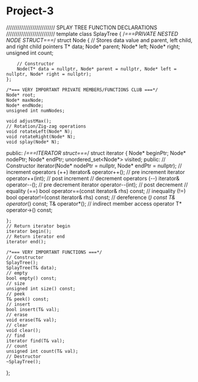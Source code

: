 # Project-3

////////////////////////// SPLAY TREE FUNCTION DECLARATIONS //////////////////////////
template <typename T>
class SplayTree
{
	/*===PRIVATE NESTED NODE STRUCT===*/
	struct Node 
	{
		// Stores data value and parent, left child, and right child pointers
		T* data;
		Node* parent;
		Node* left;
		Node* right;
		unsigned int count;

		// Constructor
		Node(T* data = nullptr, Node* parent = nullptr, Node* left = nullptr, Node* right = nullptr);
	};

	/*=== VERY IMPORTANT PRIVATE MEMBERS/FUNCTIONS CLUB ===*/
	Node* root;
	Node* maxNode;
	Node* endNode;
	unsigned int numNodes;
	
	void adjustMax();
	// Rotation/Zig-zag operations
	void rotateLeft(Node* N);
	void rotateRight(Node* N);
	void splay(Node* N);

public:
	/*===ITERATOR struct===*/
	struct iterator
	{
		Node* beginPtr;
		Node* nodePtr;
		Node* endPtr;
		unordered_set<Node*> visited;
	public:
		// Constructor
		iterator(Node* nodePtr = nullptr,  Node* endPtr = nullptr);
		// increment operators (++)
		iterator& operator++();			// pre increment
		iterator operator++(int);		// post increment
		// decrement operators (--)
		iterator& operator--();			// pre decrement
		iterator operator--(int);		// post decrement
		// equality (==)
		bool operator==(const iterator& rhs) const;
		// inequality (!=)
		bool operator!=(const iterator& rhs) const;
		// dereference (*)
		const T& operator*() const;
		T& operator*();
		// indirect member access operator
		T* operator->() const;

	};
	// Return iterator begin
	iterator begin();
	// Return iterator end
	iterator end();

	/*=== VERY IMPORTANT FUNCTIONS ===*/
	// Constructor
	SplayTree();
	SplayTree(T& data);
	// empty
	bool empty() const;
	// size
	unsigned int size() const;
	// peek
	T& peek() const;
	// insert
	bool insert(T& val);
	// erase
	void erase(T& val);
	// clear
	void clear();
	// find
	iterator find(T& val);
	// count
	unsigned int count(T& val);
	// Destructor
	~SplayTree();
};